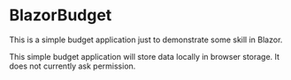 # BlazorBudget
This is a simple budget application just to demonstrate some skill in Blazor. 

This simple budget application will store data locally in browser storage. It does not currently ask permission.

